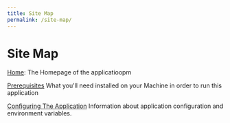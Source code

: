 ```yaml
---
title: Site Map
permalink: /site-map/
---
```

# Site Map 

[Home](../index.md): The Homepage of the applicatioopm

[Prerequisites](prerequisites.md) What you'll need installed on your Machine in order to run this application

[Configuring The Application](configuring_the_application.md)
Information about application configuration and environment variables.